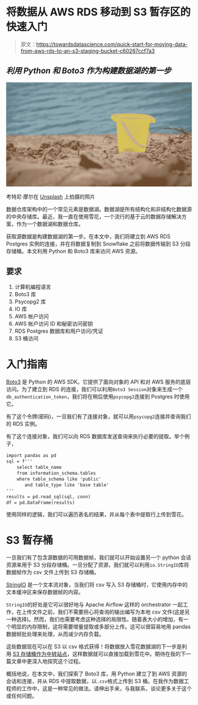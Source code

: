 # 将数据从 AWS RDS 移动到 S3 暂存区的快速入门

> 原文：<https://towardsdatascience.com/quick-start-for-moving-data-from-aws-rds-to-an-s3-staging-bucket-c60267ccf7a3>

## *利用 Python 和 Boto3 作为构建数据湖的第一步*

![](img/4b4caed5772537c287e8cabd4c3c80b8.png)

考特尼·摩尔在 [Unsplash](https://unsplash.com?utm_source=medium&utm_medium=referral) 上拍摄的照片

数据仓库架构中的一个常见元素是数据湖。数据湖是所有结构化和非结构化数据源的中央存储库。最近，我一直在使用雪花，一个流行的基于云的数据存储解决方案，作为一个数据湖和数据仓库。

获取源数据是构建数据湖的第一步。在本文中，我们将建立到 AWS RDS Postgres 实例的连接，并在将数据复制到 Snowflake 之前将数据传输到 S3 分段存储桶。本文利用 Python 和 Boto3 库来访问 AWS 资源。

## **要求**

1.  计算机编程语言
2.  Boto3 库
3.  Psycopg2 库
4.  IO 库
5.  AWS 帐户访问
6.  AWS 帐户访问 ID 和秘密访问密钥
7.  RDS Postgres 数据库和用户访问/凭证
8.  S3 桶访问

# 入门指南

[Boto3](https://boto3.amazonaws.com/v1/documentation/api/latest/index.html) 是 Python 的 AWS SDK。它提供了面向对象的 API 和对 AWS 服务的底层访问。为了建立到 RDS 的连接，我们可以利用`Boto3 Session`对象来生成一个`db_authentication_token`，我们将在稍后使用`psycopg2`连接到 Postgres 时使用它。

有了这个令牌(密码)，一旦我们有了连接对象，就可以用`psycopg2`连接并查询我们的 RDS 实例。

有了这个连接对象，我们可以向 RDS 数据库发送查询来执行必要的提取。举个例子，

```
import pandas as pd
sql = f'''
    select table_name
    from information_schema.tables
    where table_schema like 'public'
       and table_type like 'base table'
'''
results = pd.read_sql(sql, conn)
df = pd.DataFrame(results)
```

使用同样的逻辑，我们可以遍历表名的结果，并从每个表中提取行上传到雪花。

# S3 暂存桶

一旦我们有了包含源数据的可用数据帧，我们就可以开始设置另一个 python 会话资源来用于 S3 分段存储桶。一旦分配了资源，我们就可以利用`io.StringIO`库将数据帧作为 csv 文件上传到 S3 存储桶。

[StringIO](https://docs.python.org/3/library/io.html?highlight=stringio#io.StringIO) 是一个文本流对象，当我们将 csv 写入 S3 存储桶时，它使用内存中的文本缓冲区来保存数据帧的内容。

`StringIO`的好处是它可以很好地与 Apache Airflow 这样的 orchestrator 一起工作，在上传文件之前，我们不需要担心将查询的输出编写为本地 csv 文件(这是另一种选择)。然而，我们也需要考虑这种选择的局限性。随着表大小的增加，有一个明显的内存限制，这将需要增量提取或多部分上传。这可以很容易地用 pandas 数据帧批处理来处理，从而减少内存负载。

这些数据现在可以在 S3 以 csv 格式获得！将数据放入雪花数据湖的下一步是利用 [S3 存储桶作为中转站点](https://docs.snowflake.com/en/user-guide/data-load-s3-create-stage.html)，这样数据就可以直接加载到雪花中。期待在我的下一篇文章中更深入地探究这个过程。

概括地说，在本文中，我们探索了 Boto3 库，用 Python 建立了到 AWS 资源的会话和连接，并从 RDS 中提取数据，以`.csv`格式上传到 S3 桶。在我作为数据工程师的工作中，这是一种常见的做法。请伸出手来，与我联系，谈论更多关于这个或任何问题。